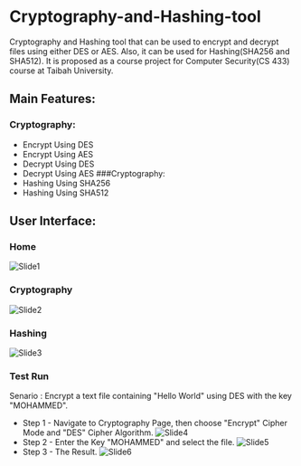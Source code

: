# Cryptography-and-Hashing-tool
Cryptography and Hashing tool that can be used to encrypt and decrypt files using either DES or AES. Also, it can be used for Hashing(SHA256 and SHA512). It is proposed as a course project for Computer Security(CS 433) course at Taibah University.

## Main Features: 
### Cryptography:
* Encrypt Using DES
* Encrypt Using AES
* Decrypt Using DES
* Decrypt Using AES
###Cryptography:
* Hashing Using SHA256
* Hashing Using SHA512


## User Interface:
### Home
![Slide1](https://user-images.githubusercontent.com/80723154/221930493-2a76fd27-41e4-4555-9823-0c0da27c6f36.PNG)


### Cryptography
![Slide2](https://user-images.githubusercontent.com/80723154/221930625-0975e0aa-26fa-4d65-90c3-551d75a7ac96.PNG)


### Hashing
![Slide3](https://user-images.githubusercontent.com/80723154/221930684-4b893991-02f8-4178-8fce-8f552e35b8fe.PNG)


### Test Run
Senario : Encrypt a text file containing "Hello World" using DES with the key "MOHAMMED".
* Step 1 - Navigate to Cryptography Page, then choose "Encrypt" Cipher Mode and "DES" Cipher Algorithm.
![Slide4](https://user-images.githubusercontent.com/80723154/221931651-95b0cd41-4883-43a8-88ac-727980bacc98.PNG)
* Step 2 - Enter the Key "MOHAMMED" and select the file.
![Slide5](https://user-images.githubusercontent.com/80723154/221931905-720c0efb-9676-441c-b3ef-c70ef1fc3137.PNG)
* Step 3 - The Result.
![Slide6](https://user-images.githubusercontent.com/80723154/221931964-02be34b0-1663-4881-9434-4c1325b08fda.PNG)




